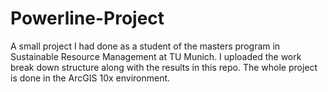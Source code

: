 # Powerline-Project
A small project I had done as a student of the masters program in Sustainable Resource Management at TU Munich. I uploaded the work break down structure along with the results in this repo. The whole project is done in the ArcGIS 10x environment.
